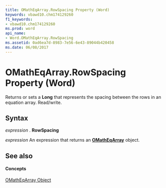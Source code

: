 ```yaml
---
title: OMathEqArray.RowSpacing Property (Word)
keywords: vbawd10.chm174129260
f1_keywords:
- vbawd10.chm174129260
ms.prod: word
api_name:
- Word.OMathEqArray.RowSpacing
ms.assetid: 0ad6ea7d-8983-7e56-6e43-89044b420458
ms.date: 06/08/2017
---
```



# OMathEqArray.RowSpacing Property (Word)

Returns or sets a  **Long** that represents the spacing between the rows in an equation array. Read/write.


## Syntax

 _expression_ . **RowSpacing**

 _expression_ An expression that returns an **[OMathEqArray](Word.OMathEqArray.md)** object.


## See also


#### Concepts


[OMathEqArray Object](Word.OMathEqArray.md)

